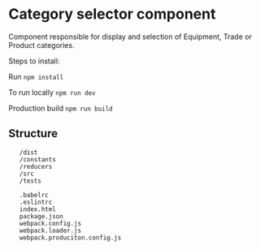 # Category selector component

Component responsible for display and selection of Equipment, Trade or Product categories.

Steps to install:

Run `npm install`

To run locally `npm run dev`

Production build `npm run build`

## Structure

 ```
    /dist
    /constants
    /reducers
    /src
    /tests
    
    .babelrc
    .eslintrc
    index.html
    package.json
    webpack.config.js
    webpack.loader.js
    webpack.produciton.config.js
 ```

